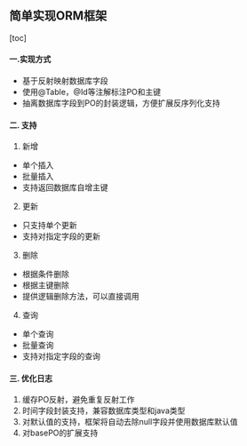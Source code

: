## 简单实现ORM框架
[toc]

#### 一.实现方式
* 基于反射映射数据库字段
* 使用@Table，@Id等注解标注PO和主键
* 抽离数据库字段到PO的封装逻辑，方便扩展反序列化支持

#### 二. 支持
1. 新增
* 单个插入
* 批量插入
* 支持返回数据库自增主键
2. 更新
* 只支持单个更新
* 支持对指定字段的更新
3. 删除
* 根据条件删除
* 根据主键删除
* 提供逻辑删除方法，可以直接调用
4. 查询
* 单个查询
* 批量查询
* 支持对指定字段的查询

#### 三. 优化日志
1. 缓存PO反射，避免重复反射工作
2. 时间字段封装支持，兼容数据库类型和java类型
3. 对默认值的支持，框架将自动去除null字段并使用数据库默认值
4. 对basePO的扩展支持